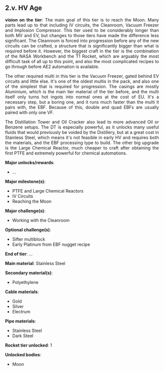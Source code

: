 ## 2.v. HV Age
<div align="justify">

**vision on the tier**:
The main goal of this tier is to reach the Moon. Many parts lead up to that including IV circuits, the Cleanroom, Vacuum Freezer and Implosion Compressor. This tier used to be considerably longer than both MV and EV, but changes to those tiers have made the difference less significant. The Cleanroom is forced into progression before any of the new circuits can be crafted, a structure that is significantly bigger than what is required before it. However, the biggest craft in the tier is the combination of the NASA Workbench and the T1 Rocket, which are arguably the most difficult task of all up to this point, and also the most complicated recipes to go through before AE2 automation is available.

The other required multi in this tier is the Vacuum Freezer, gated behind EV circuits and little else. It's one of the oldest multis in the pack, and also one of the simplest that is required for progression. The casings are mostly Aluminium, which is the main tier material of the tier before, and the multi itself only turns hot ingots into normal ones at the cost of EU. It's a necessary step, but a boring one, and it runs much faster than the multi it pairs with, the EBF. Because of this, double and quad EBFs are usually paired with only one VF.

The Distillation Tower and Oil Cracker also lead to more advanced Oil or Benzene setups. The DT is especially powerful, as it unlocks many useful fluids that would previously be voided by the Distillery, but at a great cost in Stainless Steel, which means it's not feasible in early HV and requires both the materials, and the EBF processing type to build. The other big upgrade is the Large Chemical Reactor, much cheaper to craft after obtaining the first PTFE and extremely powerful for chemical automations.


**Major unlocks/rewards**:
- ...

**Major milestone(s)**:
- PTFE and Large Chemical Reactors
- IV Circuits
- Reaching the Moon

**Major challenge(s)**:
- Working with the Cleanroom

**Optional challenge(s)**:
- Sifter multiblock
- Early Platinum from EBF nugget recipe

**End of tier**: ...

**Main material**: Stainless Steel

**Secondary material(s)**:
- Polyethylene

**Cable materials**:
- Gold
- Silver 
- Electrum

**Pipe materials**:
- Stainless Steel
- Dark Steel

**Rocket tier unlocked**: 1

**Unlocked bodies**:
- Moon

</div>